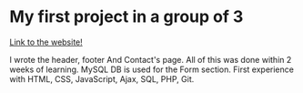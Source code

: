 # My first project in a group of 3

[Link to the website!](http://www.codingschoolprojektai.lt/tmp/vcs190320/vcsproject2019/contacts.php)

I wrote the header, footer And Contact's page.
All of this was done within 2 weeks of learning.
MySQL DB is used for the Form section.
First experience with HTML, CSS, JavaScript, Ajax, SQL, PHP, Git.
